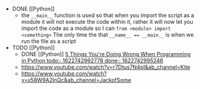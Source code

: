 - DONE [[Python]]
	- the `__main__` function is used so that when you import the script as a module it will not execute the code within it, rather it will now let you import the code as a module so I can `from <module> import <something>` The only time the that `__name__ == __main__` is when we run the file as a script
- TODO [[Python]]
	- DONE [[Python]] [5 Things You're Doing Wrong When Programming in Python
	  todo:: 1622742992778
	  done:: 1622742995246
	  ](https://www.youtube.com/watch?v=fMRzuwlqfzs&ab_channel=JackofSome)
	- https://www.youtube.com/watch?v=r7Dtus7N4pI&ab_channel=Kite
	- https://www.youtube.com/watch?v=x58W9A2lnQc&ab_channel=JackofSome